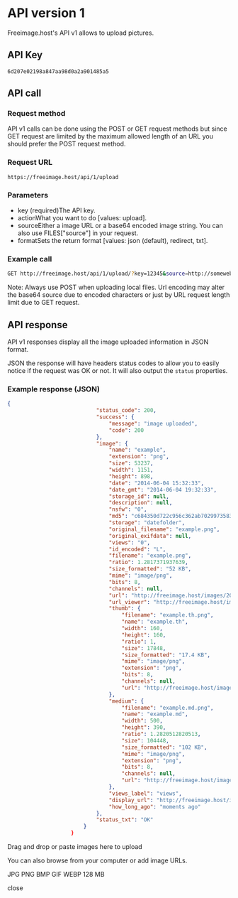 # API version 1

Freeimage.host's API v1 allows to upload pictures.

## API Key

```
6d207e02198a847aa98d0a2a901485a5
```



## API call

### Request method

API v1 calls can be done using the POST or GET request methods but since GET request are limited by the maximum allowed length of an URL you should prefer the POST request method.

### Request URL

```bah
https://freeimage.host/api/1/upload
```



### Parameters

- key (required)The API key.
- actionWhat you want to do [values: upload].
- sourceEither a image URL or a base64 encoded image string. You can also use FILES["source"] in your request.
- formatSets the return format [values: json (default), redirect, txt].

### Example call

```bash
GET http://freeimage.host/api/1/upload/?key=12345&source=http://somewebsite/someimage.jpg&format=json
```

Note: Always use POST when uploading local files. Url encoding may alter the base64 source due to encoded characters or just by URL request length limit due to GET request.

## API response

API v1 responses display all the image uploaded information in JSON format.

JSON the response will have headers status codes to allow you to easily notice if the request was OK or not. It will also output the `status` properties.

### Example response (JSON)

```json
{
							"status_code": 200,
							"success": {
								"message": "image uploaded",
								"code": 200
							},
							"image": {
								"name": "example",
								"extension": "png",
								"size": 53237,
								"width": 1151,
								"height": 898,
								"date": "2014-06-04 15:32:33",
								"date_gmt": "2014-06-04 19:32:33",
								"storage_id": null,
								"description": null,
								"nsfw": "0",
								"md5": "c684350d722c956c362ab70299735830",
								"storage": "datefolder",
								"original_filename": "example.png",
								"original_exifdata": null,
								"views": "0",
								"id_encoded": "L",
								"filename": "example.png",
								"ratio": 1.2817371937639,
								"size_formatted": "52 KB",
								"mime": "image/png",
								"bits": 8,
								"channels": null,
								"url": "http://freeimage.host/images/2014/06/04/example.png",
								"url_viewer": "http://freeimage.host/image/L",
								"thumb": {
									"filename": "example.th.png",
									"name": "example.th",
									"width": 160,
									"height": 160,
									"ratio": 1,
									"size": 17848,
									"size_formatted": "17.4 KB",
									"mime": "image/png",
									"extension": "png",
									"bits": 8,
									"channels": null,
									"url": "http://freeimage.host/images/2014/06/04/example.th.png"
								},
								"medium": {
									"filename": "example.md.png",
									"name": "example.md",
									"width": 500,
									"height": 390,
									"ratio": 1.2820512820513,
									"size": 104448,
									"size_formatted": "102 KB",
									"mime": "image/png",
									"extension": "png",
									"bits": 8,
									"channels": null,
									"url": "http://freeimage.host/images/2014/06/04/example.md.png"
								},
								"views_label": "views",
								"display_url": "http://freeimage.host/images/2014/06/04/example.md.png",
								"how_long_ago": "moments ago"
							},
							"status_txt": "OK"
						}
					}
```

Drag and drop or paste images here to upload

You can also browse from your computer or add image URLs.

JPG PNG BMP GIF WEBP 128 MB

close